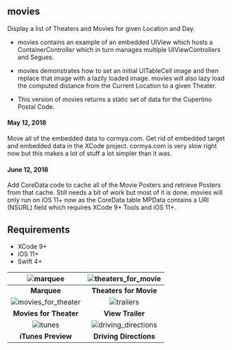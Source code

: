 ## movies
Display a list of Theaters and Movies for given Location and Day.

* movies contains an example of an embedded UIView which hosts a ContainerController which in turn manages multiple UIViewControllers and Segues.

* movies demonstrates how to set an initial UITableCell image and then replace that image with a lazily loaded image. movies will also lazy load the computed distance from the Current Location to a given Theater.

* This version of movies returns a static set of data for the Cupertino Postal Code.

#### May 12, 2018

Move all of the embedded data to cormya.com. Get rid of embedded target and embedded data in the XCode project. cormya.com is very slow right now but this makes a lot of stuff a lot simpler than it was.

#### June 12, 2018

Add CoreData code to cache all of the Movie Posters and retrieve Posters from that cache. Still needs a bit of work but most of it is done. movies will only run on iOS 11+ now as the CoreData table MPData contains a URI (NSURL) field which requires XCode 9+ Tools and iOS 11+.

## Requirements

- XCode 9+
- iOS 11+
- Swift 4+


![marquee](https://cormya.com/image/marquee.png "Marquee") | ![theaters_for_movie](https://cormya.com/image/theaters_for_movie.png "Theaters for Movie") |
:-------------------------:|:-------------------------:
**Marquee** | **Theaters for Movie** |
![movies_for_theater](https://cormya.com/image/movies_for_theater.png "Movies for Theater") | ![trailers](https://cormya.com/image/view_trailer.png "View Trailers") |
**Movies for Theater** | **View Trailer** |
![itunes](https://cormya.com/image/itunes_preview.png "iTunes Preview") | ![driving_directions](https://cormya.com/image/driving_directions.png "Driving Directions") |
**iTunes Preview** | **Driving Directions**

